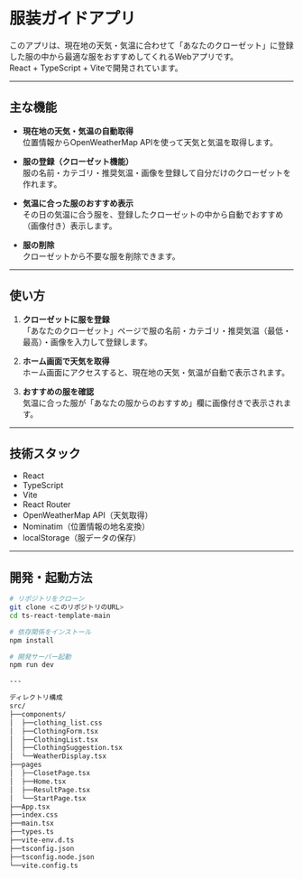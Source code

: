 # 服装ガイドアプリ

このアプリは、現在地の天気・気温に合わせて「あなたのクローゼット」に登録した服の中から最適な服をおすすめしてくれるWebアプリです。  
React + TypeScript + Viteで開発されています。

---

## 主な機能

- **現在地の天気・気温の自動取得**  
  位置情報からOpenWeatherMap APIを使って天気と気温を取得します。

- **服の登録（クローゼット機能）**  
  服の名前・カテゴリ・推奨気温・画像を登録して自分だけのクローゼットを作れます。

- **気温に合った服のおすすめ表示**  
  その日の気温に合う服を、登録したクローゼットの中から自動でおすすめ（画像付き）表示します。

- **服の削除**  
  クローゼットから不要な服を削除できます。

---

## 使い方

1. **クローゼットに服を登録**  
   「あなたのクローゼット」ページで服の名前・カテゴリ・推奨気温（最低・最高）・画像を入力して登録します。

2. **ホーム画面で天気を取得**  
   ホーム画面にアクセスすると、現在地の天気・気温が自動で表示されます。

3. **おすすめの服を確認**  
   気温に合った服が「あなたの服からのおすすめ」欄に画像付きで表示されます。

---

## 技術スタック

- React
- TypeScript
- Vite
- React Router
- OpenWeatherMap API（天気取得）
- Nominatim（位置情報の地名変換）
- localStorage（服データの保存）

---

## 開発・起動方法

```bash
# リポジトリをクローン
git clone <このリポジトリのURL>
cd ts-react-template-main

# 依存関係をインストール
npm install

# 開発サーバー起動
npm run dev

---

ディレクトリ構成
src/
├──components/
│  ├──clothing_list.css
│  ├──ClothingForm.tsx
│  ├──ClothingList.tsx
│  ├──ClothingSuggestion.tsx
│  └──WeatherDisplay.tsx
├──pages
│  ├──ClosetPage.tsx
│  ├──Home.tsx
│  ├──ResultPage.tsx
│  └──StartPage.tsx
├──App.tsx
├──index.css
├──main.tsx
├──types.ts
├──vite-env.d.ts
├──tsconfig.json
├──tsconfig.node.json
└──vite.config.ts